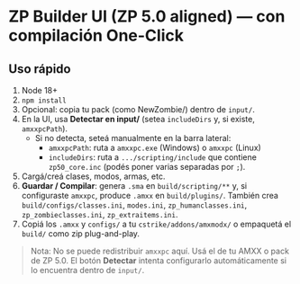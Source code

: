 # ZP Builder UI (ZP 5.0 aligned) — con compilación One-Click

## Uso rápido
1) Node 18+
2) `npm install`
3) Opcional: copia tu pack (como NewZombie/) dentro de `input/`.
4) En la UI, usa **Detectar en input/** (setea `includeDirs` y, si existe, `amxxpcPath`).
   - Si no detecta, seteá manualmente en la barra lateral:
     - `amxxpcPath`: ruta a `amxxpc.exe` (Windows) o `amxxpc` (Linux)
     - `includeDirs`: ruta a `.../scripting/include` que contiene `zp50_core.inc` (podés poner varias separadas por `;`).
5) Cargá/creá clases, modos, armas, etc.
6) **Guardar / Compilar**: genera `.sma` en `build/scripting/**` y, si configuraste `amxxpc`, produce `.amxx` en `build/plugins/`. 
   También crea `build/configs/classes.ini`, `modes.ini`, `zp_humanclasses.ini`, `zp_zombieclasses.ini`, `zp_extraitems.ini`.
7) Copiá los `.amxx` y `configs/` a tu `cstrike/addons/amxmodx/` o empaquetá el `build/` como zip plug-and-play.

> Nota: No se puede redistribuir `amxxpc` aquí. Usá el de tu AMXX o pack de ZP 5.0. El botón **Detectar** intenta configurarlo automáticamente si lo encuentra dentro de `input/`.